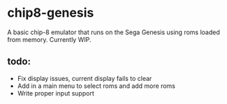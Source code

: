 # chip8-genesis
A basic chip-8 emulator that runs on the Sega Genesis using roms loaded from memory. Currently WIP.

## todo:
- Fix display issues, current display fails to clear
- Add in a main menu to select roms and add more roms
- Write proper input support
